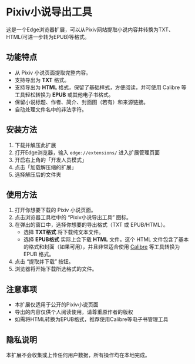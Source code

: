 # Pixiv小说导出工具

这是一个Edge浏览器扩展，可以从Pixiv网站提取小说内容并转换为TXT、HTML(可进一步转为EPUB)等格式。

## 功能特点

- 从 Pixiv 小说页面提取完整内容。
- 支持导出为 **TXT** 格式。
- 支持导出为 **HTML** 格式，保留了基础样式，方便阅读，并可使用 Calibre 等工具轻松转换为 **EPUB** 或其他电子书格式。
- 保留小说标题、作者、简介、封面图（若有）和来源链接。
- 自动处理文件名中的非法字符。

## 安装方法

1. 下载并解压此扩展
2. 打开Edge浏览器，输入 `edge://extensions/` 进入扩展管理页面
3. 开启右上角的「开发人员模式」
4. 点击「加载解压缩的扩展」
5. 选择解压后的文件夹

## 使用方法

1.  打开你想要下载的 Pixiv 小说页面。
2.  点击浏览器工具栏中的 “Pixiv小说导出工具” 图标。
3.  在弹出的窗口中，选择你想要的导出格式（TXT 或 EPUB/HTML）。
    *   选择 **TXT格式** 将下载纯文本文件。
    *   选择 **EPUB格式** 实际上会下载 **HTML** 文件。这个 HTML 文件包含了基本的格式和封面（如果可用），并且非常适合使用 [Calibre](https://calibre-ebook.com/) 等工具转换为 EPUB 格式。
4.  点击 “提取并下载” 按钮。
5.  浏览器将开始下载所选格式的文件。

## 注意事项

- 本扩展仅适用于公开的Pixiv小说页面
- 导出的内容仅供个人阅读使用，请尊重原作者的版权
- 如需将HTML转换为EPUB格式，推荐使用Calibre等电子书管理工具

## 隐私说明

本扩展不会收集或上传任何用户数据，所有操作均在本地完成。